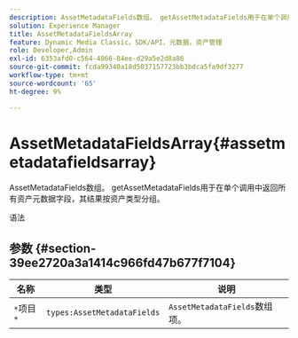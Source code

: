 ```yaml
---
description: AssetMetadataFields数组。 getAssetMetadataFields用于在单个调用中返回所有资产元数据字段，其结果按资产类型分组。
solution: Experience Manager
title: AssetMetadataFieldsArray
feature: Dynamic Media Classic，SDK/API，元数据，资产管理
role: Developer,Admin
exl-id: 6353afd0-c564-4866-84ee-d29a5e2d8a86
source-git-commit: fcda99340a18d5037157723bb3bdca5fa9df3277
workflow-type: tm+mt
source-wordcount: '65'
ht-degree: 9%

---
```


# AssetMetadataFieldsArray{#assetmetadatafieldsarray}

AssetMetadataFields数组。 getAssetMetadataFields用于在单个调用中返回所有资产元数据字段，其结果按资产类型分组。

语法

## 参数 {#section-39ee2720a3a1414c966fd47b677f7104}

| 名称 | 类型 | 说明 |
|---|---|---|
| `*`项目`*` | `types:AssetMetadataFields` | `AssetMetadataFields`数组项。 |

